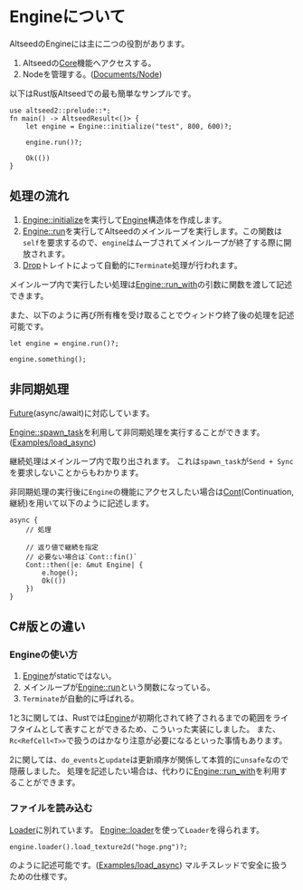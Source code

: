 # Engineについて

AltseedのEngineには主に二つの役割があります。

1. Altseedの[Core](../../core/index.html)機能へアクセスする。
2. Nodeを管理する。([Documents/Node](../_01_node/index.html))

以下はRust版Altseedでの最も簡単なサンプルです。

```no_run
use altseed2::prelude::*;
fn main() -> AltseedResult<()> {
    let engine = Engine::initialize("test", 800, 600)?;

    engine.run()?;

    Ok(())
}
```

## 処理の流れ

1. [Engine::initialize](../../engine/struct.Engine.html#method.initialize)を実行して[Engine](../../engine/struct.Engine.html)構造体を作成します。
1. [Engine::run](../../engine/struct.Engine.html#method.run)を実行してAltseedのメインループを実行します。この関数は`self`を要求するので、`engine`はムーブされてメインループが終了する際に開放されます。
1. [Drop](https://doc.rust-lang.org/std/ops/trait.Drop.html)トレイトによって自動的に`Terminate`処理が行われます。 

メインループ内で実行したい処理は[Engine::run_with](../../engine/struct.Engine.html#method.run)の引数に関数を渡して記述できます。

また、以下のように再び所有権を受け取ることでウィンドウ終了後の処理を記述可能です。

```ignore
let engine = engine.run()?;

engine.something();
```

## 非同期処理
[Future](https://doc.rust-lang.org/beta/std/future/trait.Future.html)(async/await)に対応しています。

[Engine::spawn_task](../../engine.struct.Engine.html#method.spawn_task)を利用して非同期処理を実行することができます。
([Examples/load_async](../../examples/_06_load_async.rs))

継続処理はメインループ内で取り出されます。
これは`spawn_task`が`Send + Sync`を要求しないことからもわかります。

非同期処理の実行後に`Engine`の機能にアクセスしたい場合は[Cont](../../task/enum.Cont.html)(Continuation, 継続)を用いて以下のように記述します。

```ignore
async {
    // 処理

    // 返り値で継続を指定
    // 必要ない場合は`Cont::fin()`
    Cont::then(|e: &mut Engine| {
        e.hoge();
        Ok(())
    })
}
```

## C#版との違い

### Engineの使い方
1. [Engine](../../engine/struct.Engine.html)がstaticではない。
2. メインループが[Engine::run](../../engine/struct.Engine.html#method.run)という関数になっている。
3. `Terminate`が自動的に呼ばれる。

1と3に関しては、Rustでは[Engine](../../engine/struct.Engine.html)が初期化されて終了されるまでの範囲をライフタイムとして表すことができるため、こういった実装にしました。
また、`Rc<RefCell<T>>`で扱うのはかなり注意が必要になるといった事情もあります。

2に関しては、`do_events`と`update`は更新順序が関係して本質的に`unsafe`なので隠蔽しました。
処理を記述したい場合は、代わりに[Engine::run_with](../../engine/struct.Engine.html#method.run)を利用することができます。

### ファイルを読み込む
[Loader](../../engine/struct.Loader.html)に別れています。
[Engine::loader](../../engine/struct.Engine.html#method.loader)を使って`Loader`を得られます。

```ignore
engine.loader().load_texture2d("hoge.png")?;
```

のように記述可能です。([Examples/load_async](../../examples/_06_load_async.rs))
マルチスレッドで安全に扱うための仕様です。
